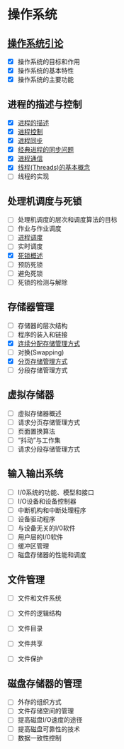 # 操作系统

## [操作系统引论](https://github.com/oh-my-star/os-knowledge/blob/master/%E6%93%8D%E4%BD%9C%E7%B3%BB%E7%BB%9F%E5%BC%95%E8%AE%BA.md)

- [x] 操作系统的目标和作用
- [x] 操作系统的基本特性
- [x] 操作系统的主要功能

## 进程的描述与控制

- [x] [进程的描述](https://github.com/oh-my-star/os-knowledge/blob/master/%E8%BF%9B%E7%A8%8B%E7%9A%84%E6%8F%8F%E8%BF%B0.md)
- [x] [进程控制](https://github.com/oh-my-star/os-knowledge/blob/master/%E8%BF%9B%E7%A8%8B%E6%8E%A7%E5%88%B6.md)
- [x] [进程同步](https://github.com/oh-my-star/os-knowledge/blob/master/%E8%BF%9B%E7%A8%8B%E5%90%8C%E6%AD%A5.md)
- [x] [经典进程的同步问题](https://github.com/oh-my-star/os-knowledge/blob/master/%E7%BB%8F%E5%85%B8%E8%BF%9B%E7%A8%8B%E7%9A%84%E5%90%8C%E6%AD%A5%E9%97%AE%E9%A2%98.md)
- [x] [进程通信](https://github.com/oh-my-star/os-knowledge/blob/master/%E8%BF%9B%E7%A8%8B%E9%80%9A%E4%BF%A1%E7%9A%84%E7%B1%BB%E5%9E%8B.md)
- [x] [线程(Threads)的基本概念](https://github.com/oh-my-star/os-knowledge/blob/master/%E7%BA%BF%E7%A8%8B%E7%9A%84%E5%9F%BA%E6%9C%AC%E6%A6%82%E5%BF%B5.md)
- [ ] 线程的实现

## 处理机调度与死锁
- [ ] 处理机调度的层次和调度算法的目标
- [ ] 作业与作业调度
- [ ] [进程调度](https://github.com/oh-my-star/os-knowledge/blob/master/%E8%B0%83%E5%BA%A6%E7%AE%97%E6%B3%95.md)
- [ ] 实时调度
- [x] [死锁概述](https://github.com/oh-my-star/os-knowledge/blob/master/%E4%BA%A7%E7%94%9F%E6%AD%BB%E9%94%81%E7%9A%84%E5%8E%9F%E5%9B%A0%E5%92%8C%E5%BF%85%E8%A6%81%E6%9D%A1%E4%BB%B6.md)
- [ ] 预防死锁
- [ ] 避免死锁
- [ ] 死锁的检测与解除

## 存储器管理
- [ ] 存储器的层次结构
- [ ] 程序的装入和链接
- [x] [连续分配存储管理方式](https://github.com/oh-my-star/os/blob/master/%E8%BF%9E%E7%BB%AD%E5%88%86%E9%85%8D%E5%AD%98%E5%82%A8%E7%AE%A1%E7%90%86%E6%96%B9%E5%BC%8F.md)
- [ ] 对换(Swapping)
- [x] [分页存储管理方式](https://github.com/oh-my-star/os/blob/master/%E8%BF%9E%E7%BB%AD%E5%88%86%E9%85%8D%E5%AD%98%E5%82%A8%E7%AE%A1%E7%90%86%E6%96%B9%E5%BC%8F.md)
- [ ] 分段存储管理方式

## 虚拟存储器
- [ ] 虚拟存储器概述
- [ ] 请求分页存储管理方式
- [ ] 页面置换算法
- [ ] “抖动”与工作集
- [ ] 请求分段存储管理方式

## 输入输出系统
- [ ] I/0系统的功能、模型和接口
- [ ] I/O设备和设备控制器
- [ ] 中断机构和中断处理程序
- [ ] 设备驱动程序
- [ ] 与设备无关的I/0软件
- [ ] 用户层的I/0软件
- [ ] 缓冲区管理
- [ ] 磁盘存储器的性能和调度

## 文件管理
- [ ] 文件和文件系统
- [ ] 文件的逻辑结构
- [ ] 文件目录
- [ ] 文件共享
- [ ] 文件保护


## 磁盘存储器的管理
- [ ] 外存的组织方式
- [ ] 文件存储空间的管理
- [ ] 提高磁盘I/O速度的途径
- [ ] 提高磁盘可靠性的技术
- [ ] 数据一致性控制
